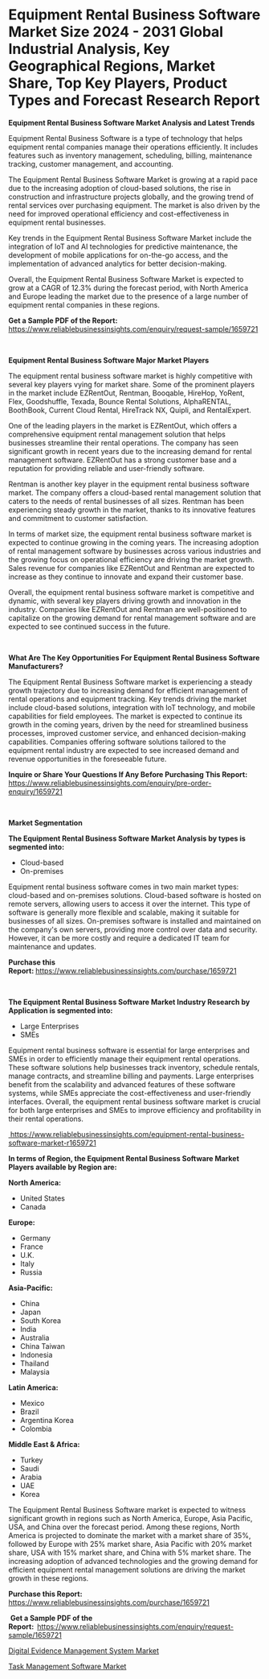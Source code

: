 <p><h1>Equipment Rental Business Software Market Size 2024 - 2031 Global Industrial Analysis, Key Geographical Regions, Market Share, Top Key Players, Product Types and Forecast Research Report</h1></p><p><strong>Equipment Rental Business Software Market Analysis and Latest Trends</strong></p>
<p><p>Equipment Rental Business Software is a type of technology that helps equipment rental companies manage their operations efficiently. It includes features such as inventory management, scheduling, billing, maintenance tracking, customer management, and accounting.</p><p>The Equipment Rental Business Software Market is growing at a rapid pace due to the increasing adoption of cloud-based solutions, the rise in construction and infrastructure projects globally, and the growing trend of rental services over purchasing equipment. The market is also driven by the need for improved operational efficiency and cost-effectiveness in equipment rental businesses.</p><p>Key trends in the Equipment Rental Business Software Market include the integration of IoT and AI technologies for predictive maintenance, the development of mobile applications for on-the-go access, and the implementation of advanced analytics for better decision-making.</p><p>Overall, the Equipment Rental Business Software Market is expected to grow at a CAGR of 12.3% during the forecast period, with North America and Europe leading the market due to the presence of a large number of equipment rental companies in these regions.</p></p>
<p><strong>Get a Sample PDF of the Report:&nbsp;</strong> <a href="https://www.reliablebusinessinsights.com/enquiry/request-sample/1659721">https://www.reliablebusinessinsights.com/enquiry/request-sample/1659721</a></p>
<p>&nbsp;</p>
<p><strong>Equipment Rental Business Software Major Market Players</strong></p>
<p><p>The equipment rental business software market is highly competitive with several key players vying for market share. Some of the prominent players in the market include EZRentOut, Rentman, Booqable, HireHop, YoRent, Flex, Goodshuffle, Texada, Bounce Rental Solutions, AlphaRENTAL, BoothBook, Current Cloud Rental, HireTrack NX, Quipli, and RentalExpert.</p><p>One of the leading players in the market is EZRentOut, which offers a comprehensive equipment rental management solution that helps businesses streamline their rental operations. The company has seen significant growth in recent years due to the increasing demand for rental management software. EZRentOut has a strong customer base and a reputation for providing reliable and user-friendly software.</p><p>Rentman is another key player in the equipment rental business software market. The company offers a cloud-based rental management solution that caters to the needs of rental businesses of all sizes. Rentman has been experiencing steady growth in the market, thanks to its innovative features and commitment to customer satisfaction.</p><p>In terms of market size, the equipment rental business software market is expected to continue growing in the coming years. The increasing adoption of rental management software by businesses across various industries and the growing focus on operational efficiency are driving the market growth. Sales revenue for companies like EZRentOut and Rentman are expected to increase as they continue to innovate and expand their customer base.</p><p>Overall, the equipment rental business software market is competitive and dynamic, with several key players driving growth and innovation in the industry. Companies like EZRentOut and Rentman are well-positioned to capitalize on the growing demand for rental management software and are expected to see continued success in the future.</p></p>
<p>&nbsp;</p>
<p><strong>What Are The Key Opportunities For Equipment Rental Business Software Manufacturers?</strong></p>
<p><p>The Equipment Rental Business Software market is experiencing a steady growth trajectory due to increasing demand for efficient management of rental operations and equipment tracking. Key trends driving the market include cloud-based solutions, integration with IoT technology, and mobile capabilities for field employees. The market is expected to continue its growth in the coming years, driven by the need for streamlined business processes, improved customer service, and enhanced decision-making capabilities. Companies offering software solutions tailored to the equipment rental industry are expected to see increased demand and revenue opportunities in the foreseeable future.</p></p>
<p><strong>Inquire or Share Your Questions If Any Before Purchasing This Report:</strong> <a href="https://www.reliablebusinessinsights.com/enquiry/pre-order-enquiry/1659721">https://www.reliablebusinessinsights.com/enquiry/pre-order-enquiry/1659721</a></p>
<p>&nbsp;</p>
<p><strong>Market Segmentation</strong></p>
<p><strong>The Equipment Rental Business Software Market Analysis by types is segmented into:</strong></p>
<p><ul><li>Cloud-based</li><li>On-premises</li></ul></p>
<p><p>Equipment rental business software comes in two main market types: cloud-based and on-premises solutions. Cloud-based software is hosted on remote servers, allowing users to access it over the internet. This type of software is generally more flexible and scalable, making it suitable for businesses of all sizes. On-premises software is installed and maintained on the company's own servers, providing more control over data and security. However, it can be more costly and require a dedicated IT team for maintenance and updates.</p></p>
<p><strong>Purchase this Report:&nbsp;</strong><a href="https://www.reliablebusinessinsights.com/purchase/1659721">https://www.reliablebusinessinsights.com/purchase/1659721</a></p>
<p>&nbsp;</p>
<p><strong>The Equipment Rental Business Software Market Industry Research by Application is segmented into:</strong></p>
<p><ul><li>Large Enterprises</li><li>SMEs</li></ul></p>
<p><p>Equipment rental business software is essential for large enterprises and SMEs in order to efficiently manage their equipment rental operations. These software solutions help businesses track inventory, schedule rentals, manage contracts, and streamline billing and payments. Large enterprises benefit from the scalability and advanced features of these software systems, while SMEs appreciate the cost-effectiveness and user-friendly interfaces. Overall, the equipment rental business software market is crucial for both large enterprises and SMEs to improve efficiency and profitability in their rental operations.</p></p>
<p><a href="https://www.reliablebusinessinsights.com/equipment-rental-business-software-market-r1659721">&nbsp;https://www.reliablebusinessinsights.com/equipment-rental-business-software-market-r1659721</a></p>
<p><strong>In terms of Region, the Equipment Rental Business Software Market Players available by Region are:</strong></p>
<p>
    <p> <strong> North America: </strong>
        <ul>
            <li>United States</li>
            <li>Canada</li>
        </ul>
        </p> 
    <p> <strong> Europe: </strong>
        <ul>
            <li>Germany</li>
            <li>France</li>
            <li>U.K.</li>
            <li>Italy</li>
            <li>Russia</li>
        </ul>
        </p> 
    <p> <strong> Asia-Pacific: </strong>
        <ul>
            <li>China</li>
            <li>Japan</li>
            <li>South Korea</li>
            <li>India</li>
            <li>Australia</li>
            <li>China Taiwan</li>
            <li>Indonesia</li>
            <li>Thailand</li>
            <li>Malaysia</li>
        </ul>
        </p> 
    <p> <strong> Latin America: </strong>
        <ul>
            <li>Mexico</li>
            <li>Brazil</li>
            <li>Argentina Korea</li>
            <li>Colombia</li>
        </ul>
        </p> 
    <p> <strong> Middle East & Africa: </strong>
        <ul>
            <li>Turkey</li>
            <li>Saudi</li>
            <li>Arabia</li>
            <li>UAE</li>
            <li>Korea</li>
        </ul>
    </p>
    </p>
<p><p>The Equipment Rental Business Software market is expected to witness significant growth in regions such as North America, Europe, Asia Pacific, USA, and China over the forecast period. Among these regions, North America is projected to dominate the market with a market share of 35%, followed by Europe with 25% market share, Asia Pacific with 20% market share, USA with 15% market share, and China with 5% market share. The increasing adoption of advanced technologies and the growing demand for efficient equipment rental management solutions are driving the market growth in these regions.</p></p>
<p><strong>Purchase this Report: </strong><a href="https://www.reliablebusinessinsights.com/purchase/1659721">https://www.reliablebusinessinsights.com/purchase/1659721</a></p>
<p>&nbsp;<strong>Get a Sample PDF of the Report:&nbsp;&nbsp;</strong><a href="https://www.reliablebusinessinsights.com/enquiry/request-sample/1659721">https://www.reliablebusinessinsights.com/enquiry/request-sample/1659721</a></p>
<p><strong></strong></p>
<p><p><a href="https://github.com/anwarsahrul281/Market-Research-Report-List-1/blob/main/digital-evidence-management-system-market.md">Digital Evidence Management System Market</a></p><p><a href="https://github.com/LiamDavis60/Market-Research-Report-List-1/blob/main/task-management-software-market.md">Task Management Software Market</a></p></p>